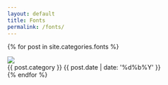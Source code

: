 ```yaml
---
layout: default
title: Fonts
permalink: /fonts/
---
```

{% for post in site.categories.fonts %}
<div class="post col-10 col-lg-7 col-xl-5">
	<a href="{{ post.url }}" title="{{ post.title }}"><img src="{{ post.ft-img }}"></a>
	<div class="post-meta">
		<span class="post-category">{{ post.category }}</span>
		<span class="post-date">{{ post.date | date: '%d%b%Y' }}</span>
	</div>
</div> <!-- .post -->
{% endfor %}